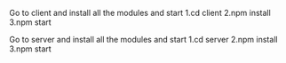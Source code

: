 Go to client and install all the modules and start
1.cd client
2.npm install
3.npm start


Go to server and install all the modules and start 
1.cd server
2.npm install
3.npm start